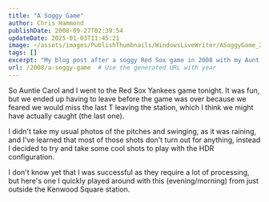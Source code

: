 ```yaml
---
title: "A Soggy Game"
author: Chris Hammond
publishDate: 2008-09-27T02:39:54
updateDate: 2025-01-03T11:45:21
image: ~/assets/images/PublishThumbnails/WindowsLiveWriter/ASoggyGame_2560/IMG_8184_5_6_2.jpg
tags: []
excerpt: "My blog post after a soggy Red Sox game in 2008 with my Aunt, Carol."
url: /2008/a-soggy-game  # Use the generated URL with year
---
```


So Auntie Carol and I went to the Red Sox Yankees game tonight. It was fun, but we ended up having to leave before the game was over because we feared we would miss the last T leaving the station, which I think we might have actually caught (the last one).

I didn't take my usual photos of the pitches and swinging, as it was raining, and I've learned that most of those shots don't turn out for anything, instead I decided to try and take some cool shots to play with the HDR configuration.

I don't know yet that I was successful as they require a lot of processing, but here's one I quickly played around with this (evening/morning) from just outside the Kenwood Square station.

